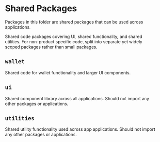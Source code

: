 # Shared Packages

Packages in this folder are shared packages that can be used across applications.

Shared code packages covering UI, shared functionality, and shared utilities. For non-product specific code, split into separate yet widely scoped packages rather than small packages.

## `wallet`

Shared code for wallet functionality and larger UI components.

## `ui`

Shared component library across all applications. Should not import any other packages or applications.

## `utilities`

Shared utility functionality used across app applications. Should not import any other packages or applications.
